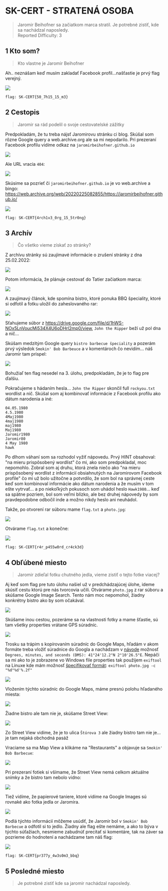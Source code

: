 # SK-CERT - STRATENÁ OSOBA
> Jaromir Beihofner sa začiatkom marca stratil. Je potrebné zistiť, kde sa nachádzal naposledy. <br/>
Reported Difficulty: 3

## 1 Kto som?
> Kto vlastne je Jaromir Beihofner

Ah.. neznášam keď musím zakladať Facebook profil...našťastie je prvý flag verejný.

![](images/2022-03-06-17-35-50.png)

```
flag: SK-CERT{50_7h15_15_m3}
```

## 2 Cestopis
> Jaromir sa rád podelil o svoje cestovatelské zážitky

Predpokladám, že tu treba nájsť Jaromirovu stránku ci blog. Skúšal som rôzne Google query a web.archive.org ale sa mi nepodarilo. Pri prezeraní Facebook profilu vidíme odkaz na `jaromirbeihofner.github.io`

![](images/2022-05-03-21-17-27.png)

Ale URL vracia `404`:

![](images/2022-05-03-21-18-44.png)

Skúsime sa pozrieť či `jaromirbeihofner.github.io` je vo web.archive a bingo: https://web.archive.org/web/20220225082855/https://jaromirbeihofner.github.io/

![](images/2022-05-03-21-21-20.png)


```
flag: SK-CERT{4rch1v3_0rg_15_5tr0ng}
```

## 3 Archív
> Čo všetko vieme získať zo stránky?

Z archívu stránky sú zaujímavé informácie o zrušení stránky z dna 25.02.2022:

![](images/2022-05-03-21-23-21.png)

Potom informácia, že plánuje cestovať do Tatier začiatkom marca:

![](images/2022-05-03-21-24-16.png)

A zaujímavý článok, kde spomína bistro, ktoré ponuka BBQ špeciality, ktoré si odfotil a fotku uložil do zaheslovaného rar:

![](images/2022-05-03-21-24-38.png)

Sťahujeme súbor z https://drive.google.com/file/d/1hWS-NOx5LnVoucMi534X4U6oDHrl2mp0/view, `John the Ripper` beží už pol dna a nič...

Skúšam medzitým Google query `bistro barbecue špeciality` a pozerám prvý výsledok `Smokin' Bob Barbeuce` a v komentároch čo nevidím... náš Jaromir tam prispel:

![](images/2022-05-04-11-10-00.png)

Bohužiaľ ten flag nesedel na 3. úlohu, predpokladám, že je to flag pre ďalšiu.

Pokračujeme s hádaním hesla... `John the Ripper` skončil full `rockyou.txt` wordlist a nič. Skúšal som aj kombinovať informácie z Facebook profilu ako dátum narodenia a iné:

```
04.05.1980
4.5.1980
4Maj1980
4maj1980
maj1980
Maj1980
Jaromir1980
Jaromir80
4 May 1980
hawk
```

Po dlhom váhaní som sa rozhodol vyžiť nápovedu. Prvý HINT obsahoval: "na mieru prispôsobený wordlist" čo mi, ako som predpokladal, moc nepomohlo. Zobral som aj druhu, ktorá znela niečo ako "na mieru prispôsobený wordlist z informácií obsiahnutých na Jaromirovom Facebook profile" čo mi už bolo užitočne a potvrdilo, že som bol na správnej ceste keď som kombinoval informácie ako dátum narodenia a že musím v tom ešte vytrvať... a po niekoľkých pokusoch som uhádol heslo `Hawk1980`... keď sa spätne pozriem, bol som veľmi blízko, ale bez druhej nápovedy by som pravdepodobne odbočil inde a možno nikdy heslo ani neuhádol.

Takže, po otvorení rar súboru mame `flag.txt` a `photo.jpg`:

![](images/2022-05-04-21-06-46.png)

Otvárame `flag.txt` a konečne:

![](images/2022-05-04-21-07-55.png)

```
flag: SK-CERT{r4r_p455w0rd_cr4ck3d}
```

## 4 Obľúbené miesto
> Jaromir zdieľal fotku chutného jedla, vieme zistiť o tejto fotke viacej?

Aj keď som flag pre tuto úlohu našiel už v predchádzajúcej úlohe, ideme skúsiť cestu ktorú pre nás tvorcovia učili.
Otvárame `photo.jpg` z rar súboru a skúšame Google Image Search. Tento nám moc nepomohol, žiadny konkrétny bistro ako by som očakával. 

![](images/2022-05-04-21-37-15.png)

Skúšame inou cestou, pozeráme sa na vlastnosti fotky a mame šťastie, sú tam všetky properties vrátane GPS súradníc. 

![](images/2022-05-04-21-39-41.png)

Trosku sa trápim s kopírovaním súradníc do Google Maps, hľadám v akom formáte treba vložiť súradnice do Googla a nachádzam v [návode](https://support.google.com/maps/answer/18539?hl=en&co=GENIE.Platform%3DDesktop) možnosť `Degrees, minutes, and seconds (DMS): 41°24'12.2"N 2°10'26.5"E`. Nepáči sa mi ako to je zobrazene vo Windows file properties tak použijem `exiftool` na Linuxe kde mám možnosť [špecifikovať formát](https://exiftool.org/forum/index.php?topic=6246.0): `exiftool photo.jpg -c "%d°%d'%.2f"`

![](images/2022-05-05-17-46-38.png)

Vložením týchto súradníc do Google Maps, máme presnú polohu hľadaného miesta:

![](images/2022-05-05-17-49-32.png)

Žiadne bistro ale tam nie je, skúšame Street View:

![](images/2022-05-05-17-50-32.png)

Zo Street View vidíme, že je to ulica `Štúrova 3` ale žiadny bistro tam nie je... je tam nejaká obchodná pasáž

Vraciame sa ma Map View a klikáme na "Restaurants" a objavuje sa `Smokin' Bob Barbecue`:

![](images/2022-05-05-17-53-41.png)

Pri prezeraní fotiek si všímame, že Street View nemá celkom aktuálne snímky a že bistro tam nebolo vidno:

![](images/2022-05-05-17-56-32.png)

Tiež vidíme, že papierové taniere, ktoré vidíme na Google Images sú rovnaké ako fotka jedla or Jaromira.

![](images/2022-05-05-17-59-44.png)

Podlá týchto informácií môžeme usúdiť, že Jaromir bol v `Smokin' Bob Barbecue` a odfotil si to jedlo. Žiadny ale flag ešte nemáme, a ako to býva v týchto súťažiach, nesmieme zabudnúť precitať si komentáre, tak na záver sa pozrieme do hodnotení a nachádzame tam náš flag:

![](images/2022-05-05-18-02-48.png)

```
flag: SK-CERT{pr377y_4w3s0m3_bbq}
```

## 5 Posledné miesto
> Je potrebné zistiť kde sa jaromir nachádzal naposledy.


